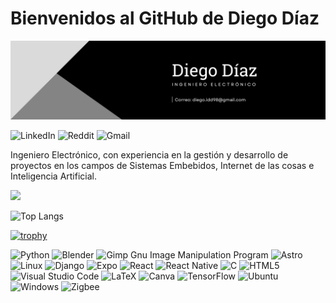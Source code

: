 #  Bienvenidos al GitHub de Diego Díaz 
![alt text](image.png)

![LinkedIn](https://img.shields.io/badge/linkedin-%230077B5.svg?style=for-the-badge&logo=linkedin&logoColor=white")
![Reddit](https://img.shields.io/badge/Reddit-FF4500?style=for-the-badge&logo=reddit&logoColor=white)
![Gmail](https://img.shields.io/badge/Gmail-D14836?style=for-the-badge&logo=gmail&logoColor=white)

 Ingeniero Electrónico, con experiencia en la
 gestión y desarrollo de proyectos en los campos de
 Sistemas Embebidos, Internet de las cosas e Inteligencia
 Artificial. 

 <img src=https://media1.giphy.com/media/v1.Y2lkPTc5MGI3NjExNzl3aHdkYWNhbTZmczg3cnV6bTc3YmF5b2RmaTJxdGxiZWsybDRmaSZlcD12MV9pbnRlcm5hbF9naWZfYnlfaWQmY3Q9cw/Oa3S5LO0XWZCMBZ3Fe/giphy.gif width=10/>

 ![Top Langs](https://github-readme-stats.vercel.app/api/top-langs/?username=anuraghazra&layout=compact)


[![trophy](https://github-profile-trophy.vercel.app/?username=ryo-ma&theme=onedark)](https://github.com/ryo-ma/github-profile-trophy)



![Python](https://img.shields.io/badge/python-3670A0?style=for-the-badge&logo=python&logoColor=ffdd54)
![Blender](https://img.shields.io/badge/blender-%23F5792A.svg?style=for-the-badge&logo=blender&logoColor=white)
	![Gimp Gnu Image Manipulation Program](https://img.shields.io/badge/Gimp-657D8B?style=for-the-badge&logo=gimp&logoColor=FFFFFF)
    ![Astro](https://img.shields.io/badge/astro-%232C2052.svg?style=for-the-badge&logo=astro&logoColor=white)
    ![Linux](https://img.shields.io/badge/Linux-FCC624?style=for-the-badge&logo=linux&logoColor=black)
    	![Django](https://img.shields.io/badge/django-%23092E20.svg?style=for-the-badge&logo=django&logoColor=white)
        ![Expo](https://img.shields.io/badge/expo-1C1E24?style=for-the-badge&logo=expo&logoColor=#D04A37)
        ![React](https://img.shields.io/badge/react-%2320232a.svg?style=for-the-badge&logo=react&logoColor=%2361DAFB)
        ![React Native](https://img.shields.io/badge/react_native-%2320232a.svg?style=for-the-badge&logo=react&logoColor=%2361DAFB)
        ![C](https://img.shields.io/badge/c-%2300599C.svg?style=for-the-badge&logo=c&logoColor=white)
        ![HTML5](https://img.shields.io/badge/html5-%23E34F26.svg?style=for-the-badge&logo=html5&logoColor=white)
        ![Visual Studio Code](https://img.shields.io/badge/Visual%20Studio%20Code-0078d7.svg?style=for-the-badge&logo=visual-studio-code&logoColor=white)
        ![LaTeX](https://img.shields.io/badge/latex-%23008080.svg?style=for-the-badge&logo=latex&logoColor=white)
        ![Canva](https://img.shields.io/badge/Canva-%2300C4CC.svg?style=for-the-badge&logo=Canva&logoColor=white)
        ![TensorFlow](https://img.shields.io/badge/TensorFlow-%23FF6F00.svg?style=for-the-badge&logo=TensorFlow&logoColor=white)
        ![Ubuntu](https://img.shields.io/badge/Ubuntu-E95420?style=for-the-badge&logo=ubuntu&logoColor=white)
        ![Windows](https://img.shields.io/badge/Windows-0078D6?style=for-the-badge&logo=windows&logoColor=white)
        ![Zigbee](https://img.shields.io/badge/zigbee-%23EB0443.svg?style=for-the-badge&logo=zigbee&logoColor=white)
        




<!--
**DiegoDiazD98/DiegoDiazD98** is a ✨ _special_ ✨ repository because its `README.md` (this file) appears on your GitHub profile. 

https://github.com/Ileriayo/markdown-badges
https://github.com/CondorCoders/github-readme-profile?tab=readme-ov-file
https://www.youtube.com/watch?v=btlEy8nGOrY&t=243s
Here are some ideas to get you started:

- 🔭 I’m currently working on ...
- 🌱 I’m currently learning ...
- 👯 I’m looking to collaborate on ...
- 🤔 I’m looking for help with ...
- 💬 Ask me about ...
- 📫 How to reach me: ...
- 😄 Pronouns: ...
- ⚡ Fun fact: ...
-->
